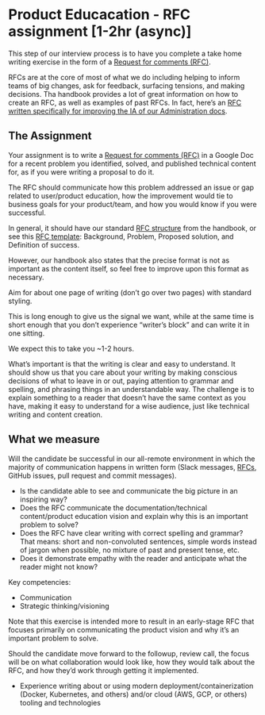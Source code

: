 # Product Educacation - RFC assignment [1-2hr (async)]

This step of our interview process is to have you complete a take home writing exercise in the form of a [Request for comments (RFC)](../../../../../../company-info-and-process/communication/rfcs/index.md).

RFCs are at the core of most of what we do including helping to inform teams of big changes, ask for feedback, surfacing tensions, and making decisions. Tha handbook provides a lot of great information on how to create an RFC, as well as examples of past RFCs. In fact, here’s an [RFC written specifically for improving the IA of our Administration docs](https://docs.google.com/document/d/1yqn8kIPNPKGB8pbtUDAbY4e9IYDNbMhx0jVoe5_HIBE/edit).

## The Assignment

Your assignment is to write a [Request for comments (RFC)](../../../../../../company-info-and-process/communication/rfcs/index.md) in a Google Doc for a recent problem you identified, solved, and published technical content for, as if you were writing a proposal to do it.

The RFC should communicate how this problem addressed an issue or gap related to user/product education, how the improvement would tie to business goals for your product/team, and how you would know if you were successful.

In general, it should have our standard [RFC structure](../../../../../../company-info-and-process/communication/rfcs/index.md#the-default-format) from the handbook, or see this [RFC template](https://docs.google.com/document/d/1FJ6AhHmVInSE22EHcDZnzvvAd9KfwOkKvFpx7e346z4/edit): Background, Problem, Proposed solution, and Definition of success.

However, our handbook also states that the precise format is not as important as the content itself, so feel free to improve upon this format as necessary.

Aim for about one page of writing (don’t go over two pages) with standard styling.

This is long enough to give us the signal we want, while at the same time is short enough that you don’t experience “writer’s block” and can write it in one sitting.

We expect this to take you ~1-2 hours.

What’s important is that the writing is clear and easy to understand. It should show us that you care about your writing by making conscious decisions of what to leave in or out, paying attention to grammar and spelling, and phrasing things in an understandable way. The challenge is to explain something to a reader that doesn’t have the same context as you have, making it easy to understand for a wise audience, just like technical writing and content creation.

## What we measure

Will the candidate be successful in our all-remote environment in which the majority of communication happens in written form (Slack messages, [RFCs](../../../../../../company-info-and-process/communication/rfcs/index.md), GitHub issues, pull request and commit messages).

- Is the candidate able to see and communicate the big picture in an inspiring way?
- Does the RFC communicate the documentation/technical content/product education vision and explain why this is an important problem to solve?
- Does the RFC have clear writing with correct spelling and grammar? That means: short and non-convoluted sentences, simple words instead of jargon when possible, no mixture of past and present tense, etc.
- Does it demonstrate empathy with the reader and anticipate what the reader might not know?

Key competencies:

- Communication
- Strategic thinking/visioning

Note that this exercise is intended more to result in an early-stage RFC that focuses primarily on communicating the product vision and why it’s an important problem to solve.

Should the candidate move forward to the followup, review call, the focus will be on what collaboration would look like, how they would talk about the RFC, and how they’d work through getting it implemented.

- Experience writing about or using modern deployment/containerization (Docker, Kubernetes, and others) and/or cloud (AWS, GCP, or others) tooling and technologies
